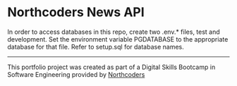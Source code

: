 # Northcoders News API

In order to access databases in this repo, create two .env.* files, test and development. Set the environment variable PGDATABASE to the appropriate database for that file. Refer to setup.sql for database names. 



--- 

This portfolio project was created as part of a Digital Skills Bootcamp in Software Engineering provided by [Northcoders](https://northcoders.com/)
